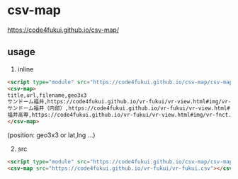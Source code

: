 # csv-map

https://code4fukui.github.io/csv-map/

## usage

1. inline

```html
<script type="module" src="https://code4fukui.github.io/csv-map/csv-map.js"></script>
<csv-map>
title,url,filename,geo3x3
サンドーム福井,https://code4fukui.github.io/vr-fukui/vr-view.html#img/vr-sundome.jpg,vr-sundome.jpg,E9138732236
サンドーム福井（内部）,https://code4fukui.github.io/vr-fukui/vr-view.html#img/vr-sundome-inside.jpg,vr-sundome-inside.jpg,E9138732236
福井高専,https://code4fukui.github.io/vr-fukui/vr-view.html#img/vr-fnct.jpg,vr-fnct.jpg,E9138732251953
</csv-map>
```
(position: geo3x3 or lat,lng ...)

2. src

```html
<script type="module" src="https://code4fukui.github.io/csv-map/csv-map.js"></script>
<csv-map src="https://code4fukui.github.io/vr-fukui/vr-fukui.csv"></csv-map>
```
